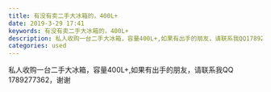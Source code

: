 ```yaml
---
title: 有没有卖二手大冰箱的，400L+
date: 2019-3-29 17:41
keywords: 有没有卖二手大冰箱的，400L+
description: 私人收购一台二手大冰箱，容量400L+,如果有出手的朋友，请联系我QQ1789277362，谢谢
categories: used
---
```

<td class="t_f" id="postmessage_3340530">

私人收购一台二手大冰箱，容量400L+,如果有出手的朋友，请联系我QQ 1789277362，谢谢</td>
